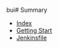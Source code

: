 bui# Summary
* [Index](piperline/index.md)
* [Getting Start](piperline/getting-start.md)
* [Jenkinsfile](piperline/jenkinsfile.md)

